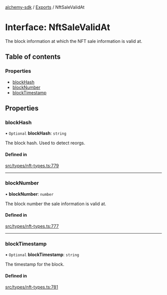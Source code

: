 [alchemy-sdk](../README.md) / [Exports](../modules.md) / NftSaleValidAt

# Interface: NftSaleValidAt

The block information at which the NFT sale information is valid at.

## Table of contents

### Properties

- [blockHash](NftSaleValidAt.md#blockhash)
- [blockNumber](NftSaleValidAt.md#blocknumber)
- [blockTimestamp](NftSaleValidAt.md#blocktimestamp)

## Properties

### blockHash

• `Optional` **blockHash**: `string`

The block hash. Used to detect reorgs.

#### Defined in

[src/types/nft-types.ts:779](https://github.com/alchemyplatform/alchemy-sdk-js/blob/89d639ce/src/types/nft-types.ts#L779)

___

### blockNumber

• **blockNumber**: `number`

The block number the sale information is valid at.

#### Defined in

[src/types/nft-types.ts:777](https://github.com/alchemyplatform/alchemy-sdk-js/blob/89d639ce/src/types/nft-types.ts#L777)

___

### blockTimestamp

• `Optional` **blockTimestamp**: `string`

The timestamp for the block.

#### Defined in

[src/types/nft-types.ts:781](https://github.com/alchemyplatform/alchemy-sdk-js/blob/89d639ce/src/types/nft-types.ts#L781)
